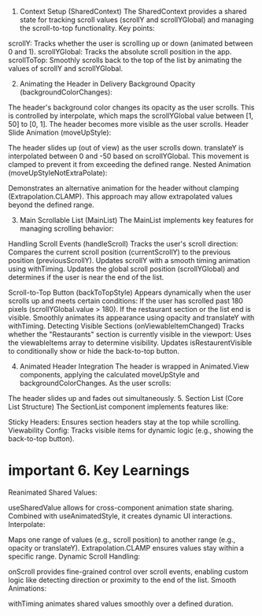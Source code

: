 1. Context Setup (SharedContext)
The SharedContext provides a shared state for tracking scroll values (scrollY and scrollYGlobal) and managing the scroll-to-top functionality. Key points:

scrollY: Tracks whether the user is scrolling up or down (animated between 0 and 1).
scrollYGlobal: Tracks the absolute scroll position in the app.
scrollToTop: Smoothly scrolls back to the top of the list by animating the values of scrollY and scrollYGlobal.


2. Animating the Header in Delivery
Background Opacity (backgroundColorChanges):

The header's background color changes its opacity as the user scrolls. This is controlled by interpolate, which maps the scrollYGlobal value between [1, 50] to [0, 1].
The header becomes more visible as the user scrolls.
Header Slide Animation (moveUpStyle):

The header slides up (out of view) as the user scrolls down. translateY is interpolated between 0 and -50 based on scrollYGlobal.
This movement is clamped to prevent it from exceeding the defined range.
Nested Animation (moveUpStyleNotExtraPolate):

Demonstrates an alternative animation for the header without clamping (Extrapolation.CLAMP). This approach may allow extrapolated values beyond the defined range.


3. Main Scrollable List (MainList)
The MainList implements key features for managing scrolling behavior:

Handling Scroll Events (handleScroll)
Tracks the user's scroll direction:
Compares the current scroll position (currentScrollY) to the previous position (previousScrollY).
Updates scrollY with a smooth timing animation using withTiming.
Updates the global scroll position (scrollYGlobal) and determines if the user is near the end of the list.


Scroll-to-Top Button (backToTopStyle)
Appears dynamically when the user scrolls up and meets certain conditions:
If the user has scrolled past 180 pixels (scrollYGlobal.value > 180).
If the restaurant section or the list end is visible.
Smoothly animates its appearance using opacity and translateY with withTiming.
Detecting Visible Sections (onViewableItemChanged)
Tracks whether the "Restaurants" section is currently visible in the viewport:
Uses the viewableItems array to determine visibility.
Updates isRestaurentVisible to conditionally show or hide the back-to-top button.

4. Animated Header Integration
The header is wrapped in Animated.View components, applying the calculated moveUpStyle and backgroundColorChanges. As the user scrolls:

The header slides up and fades out simultaneously.
5. Section List (Core List Structure)
The SectionList component implements features like:

Sticky Headers: Ensures section headers stay at the top while scrolling.
Viewability Config: Tracks visible items for dynamic logic (e.g., showing the back-to-top button).


# important 6. Key Learnings
Reanimated Shared Values:

useSharedValue allows for cross-component animation state sharing.
Combined with useAnimatedStyle, it creates dynamic UI interactions.
Interpolate:

Maps one range of values (e.g., scroll position) to another range (e.g., opacity or translateY).
Extrapolation.CLAMP ensures values stay within a specific range.
Dynamic Scroll Handling:

onScroll provides fine-grained control over scroll events, enabling custom logic like detecting direction or proximity to the end of the list.
Smooth Animations:

withTiming animates shared values smoothly over a defined duration.
